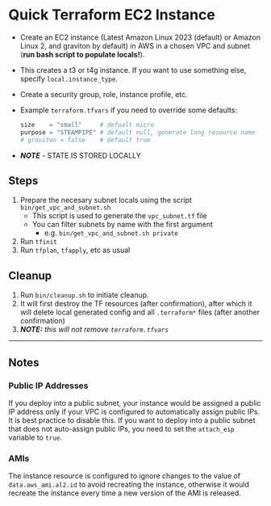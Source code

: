 # Quick Terraform EC2 Instance

- Create an EC2 instance (Latest Amazon Linux 2023 (default) or Amazon Linux 2, and graviton by default) in AWS in a chosen VPC and subnet (**run bash script to populate locals!**).
- This creates a t3 or t4g instance. If you want to use something else, specify `local.instance_type`.

- Create a security group, role, instance profile, etc.

- Example `terraform.tfvars` if you need to override some defaults:
  ```py
  size    = "small"     # defualt micro
  purpose = "STEAMPIPE" # default null, generate long resource name
  # graviton = false    # default true
  ```

- ***NOTE*** - STATE IS STORED LOCALLY

##  Steps

1. Prepare the necesary subnet locals using the script `bin/get_vpc_and_subnet.sh`
    - This script is used to generate the `vpc_subnet.tf` file
    - You can filter subnets by name with the first argument
      - e.g. `bin/get_vpc_and_subnet.sh private`
2. Run `tfinit`
3. Run `tfplan`, `tfapply`, etc as usual 

## Cleanup

1. Run `bin/cleanup.sh` to initiate cleanup.
2. It will first destroy the TF resources (after confirmation), after which it will delete local generated config and all `.terraform*` files (after another confirmation)
3. ***NOTE:** this will not remove `terraform.tfvars`*

---

## Notes

### Public IP Addresses

If you deploy into a public subnet, your instance would be assigned a public IP address only if your VPC is configured to automatically assign public IPs. It is best practice to disable this. If you want to deploy into a public subnet that does not auto-assign public IPs, you need to set the `attach_eip` variable to `true`.

### AMIs

The instance resource is configured to ignore changes to the value of `data.aws_ami.al2.id` to avoid recreating the instance, otherwise it would recreate the instance every time a new version of the AMI is released.
